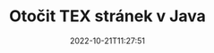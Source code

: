 ---
############################# Static ############################
layout: "auto-gen-merger"
date: 2022-10-21T11:27:51
draft: false
otherformats: pdf xps epub

############################# Head ############################
head_title: "Otočit TEX stránky v Java – Otočit v úhlu 90, 180, 270"
head_description: "Otočte konkrétní nebo všechny stránky dokumentu souboru TEX v úhlu otočení 90, 180, 270 pomocí rozhraní API pro slučování dokumentů."

############################# Header ############################
title: "Otočit TEX stránek v Java"
description: "Otočte TEX stránky pomocí několika řádků kódu Java."
bg_image: "https://cms.admin.containerize.com/templates/aspose/App_Themes/V3/images/bg/header1.png"
bg_overlay: false
button:
    enable: true
    icon: "fas fa-arrow-down"
    label: "Stáhněte si zkušební verzi zdarma"
    link: "https://downloads.groupdocs.com/merger/java"

############################# SubMenu ############################
submenu:
    enable: true

    left:
        img_alt: "GroupDocs.Merger for Java"
        image: "https://cms.admin.containerize.com/templates/groupdocs/images/product-logos/90x90-noborder/groupdocs-merger-java.png"
        product: "GroupDocs.Merger"
        platform: "Java"

    middle:
        button:

            # button loop
            - link: "https://apireference.groupdocs.com/merger/java"
              text: "Reference API"

            # button loop
            - link: "https://github.com/groupdocs-merger"
              text: "Příklady kódu"

            # button loop
            - link: "https://products.groupdocs.app/merger/family"
              text: "Živá ukázka"

            # button loop
            - link: "https://purchase.groupdocs.com/pricing/merger/java"
              text: "Ceny"

    right:
        link_download: "https://downloads.groupdocs.com/merger"
        link_learn: "https://docs.groupdocs.com/merger/java"
        link_buy: "https://purchase.groupdocs.com"

############################# About ############################
about:
    enable: true
    title: "O GroupDocs.Merger for Java API"
    content: |
        [GroupDocs.Merger for Java](/cs/merger/java/) nabízí jednoduché řešení pro bezpečné sloučení a rozdělení mezi širokou škálou formátů dokumentů včetně PDF, Microsoft Office (Word, Excel, PowerPoint , OneNote), OpenDocument, HTML, obrázky a mnoho dalších v aplikacích Java. Přidáním několika řádků kódu proveďte několik operací s dokumentem, jako je přesun, odstranění, otočení, výměna, extrahování nebo změna orientace stránek v dokumentech. Rozhraní API pro slučování dokumentů také podporuje náhled stránek dokumentu jako obrázku pro analýzu struktury dokumentu, formátování a obsahu na stránce.
        
        GroupDocs.Merger API je správnou volbou pro podniková řešení, která vyžadují funkce rotace stránky souboru. Tato rozhraní API jsou dobře podporována na všech hlavních operačních systémech a platformách včetně J2SE 7.0 (1.7), J2SE 8.0 (1.8), Java 10.

############################# Steps ############################
steps:
    enable: true
    title_left: "Otočit TEX stránek souboru v Java"
    content_left: |
        [GroupDocs.Merger for Java](/cs/merger/java/) usnadňuje vývojářům Java otočit některé konkrétní nebo všechny stránky v souboru TEX na 90 , 180 nebo 270 úhel otočení pomocí několika jednoduchých kroků.
        
        * Inicializujte **RotateOptions** s požadovaným úhlem otočení a čísly stránek.
        * Vytvořte novou instanci **Merger** a předejte cestu ke zdrojovému dokumentu jako parametr konstruktoru.
        * Zavolejte **rotatePages** a předejte objekt **RotateOptions**.
        * Zavolejte **save** a zadejte cestu k souboru pro uložení výsledného dokumentu.

    title_right: "Požadavky na systém"
    content_right: |
        Rozhraní API GroupDocs.Merger for Java jsou podporována na všech hlavních platformách a operačních systémech. Před spuštěním níže uvedeného kódu se prosím ujistěte, že máte na svém systému nainstalovány následující předpoklady.

        * Operační systémy: Microsoft Windows, Linux, MacOS
        * Vývojová prostředí: NetBeans, IntelliJ IDEA, Eclipse
        * Rámce: J2SE 7.0 (1.7), J2SE 8.0 (1.8), Java 10
        * Stáhněte si nejnovější verzi GroupDocs.Merger for Java z [Maven](https://repository.groupdocs.com/webapp/#/artifacts/browse/tree/General/repo/com/groupdocs/groupdocs-merger)
         
    code: |
     {{% merger/additional-styles %}}
     {{< merger/code-merger title="Jak otočit stránky souboru TEX pomocí ukázkového kódu Java">}}

        ```java    
        // Otočte stránky souboru TEX pomocí GroupDocs.Merger API
        // Inicializujte třídu RotateOptions, abyste určili úhel otočení a čísla stránek, které se mají otočit
        RotateOptions rotateOptions = new RotateOptions(RotateMode.Rotate180, new int[] { 2, 3 });

        // Okamžité sloučení se vstupním dokumentem TEX
        Merger merger = new Merger("input.tex");

        // Zavolejte metodu rotationPages a předejte jí objekt RotateOptions
        merger.rotatePages(rotateOptions);
    
        // Zavolejte metodu uložení a předejte požadovanou cestu k souboru pro uložení výstupního dokumentu
        merger.save("output.tex");
        ```
     {{< /merger/code-merger >}}

############################# Demos ############################
demos:
    enable: true
    title: "Živá ukázka – Otočte TEX stránek souboru online"
    content: |
       Otočte stránky souborů TEX právě teď na webu [GroupDocs.Merger Live Demos](https://products.groupdocs.app/splitter/rotate-pages/tex).
       Živé demo má následující výhody.
        
############################# About Formats ############################
about_formats:
    enable: true

############################# More Formats ############################
more_formats:
    enable: true
    title: "Otočit stránky jiných formátů dokumentů"
    content: |
        API pro slučování a rozdělení dokumentů Java pro formáty souborů a obrázky. Otočte některé z oblíbených formátů souborů, jak je uvedeno níže.

############################# Back to top ###############################
back_to_top:
    enable: true
---